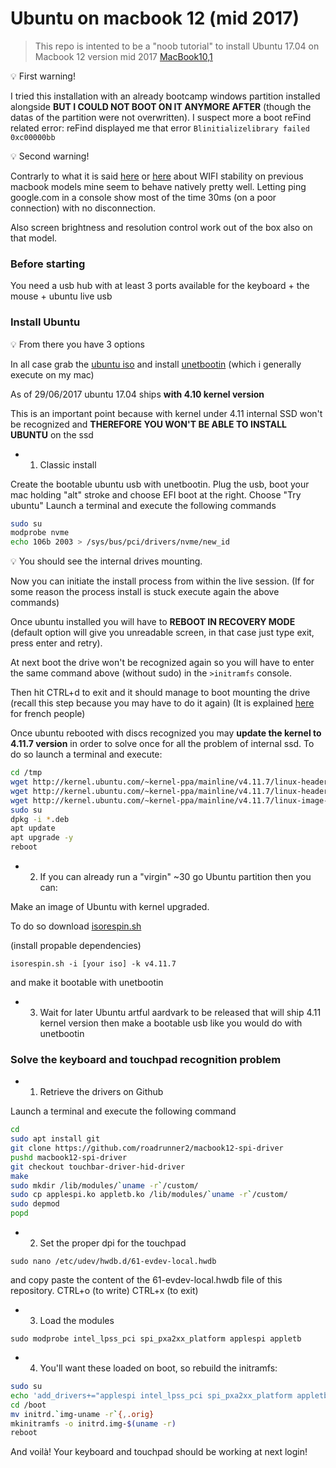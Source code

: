 # Ubuntu on macbook 12 (mid 2017)

>This repo is intented to be a "noob tutorial" to install Ubuntu 17.04 on Macbook 12 version mid 2017 
[MacBook10,1](https://en.wikipedia.org/wiki/MacBook_(Retina)#Technical_Specifications)

:bulb: First warning!

I tried this installation with an already bootcamp windows partition installed alongside
**BUT I COULD NOT BOOT ON IT ANYMORE AFTER** (though the datas of the partition were not overwritten).
I suspect more a boot reFind related error:
reFind displayed me that error `Blinitializelibrary failed 0xc00000bb`

:bulb: Second warning!

Contrarly to what it is said [here](https://gist.github.com/roadrunner2/1289542a748d9a104e7baec6a92f9cd7) or [here](https://github.com/Dunedan/mbp-2016-linux) about WIFI stability on previous macbook models mine seem to behave natively pretty well. Letting ping google.com in a console show most of the time 30ms (on a poor connection) with no disconnection.

Also screen brightness and resolution control work out of the box also on that model.

### Before starting

You need a usb hub with at least 3 ports available for the keyboard + the mouse + ubuntu live usb

### Install Ubuntu

:bulb: From there you have 3 options

In all case grab the [ubuntu iso](http://releases.ubuntu.com/zesty) and install [unetbootin](https://unetbootin.github.io) (which i generally execute on my mac)

As of 29/06/2017 ubuntu 17.04 ships **with 4.10 kernel version**

This is an important point because with kernel under 4.11 internal SSD won't be recognized and **THEREFORE YOU WON'T BE ABLE TO INSTALL UBUNTU** on the ssd

- 1) Classic install

Create the bootable ubuntu usb with unetbootin.
Plug the usb, boot your mac holding "alt" stroke and choose EFI boot at the right.
Choose "Try ubuntu"
Launch a terminal and execute the following commands

```bash
sudo su
modprobe nvme
echo 106b 2003 > /sys/bus/pci/drivers/nvme/new_id
```

:bulb: You should see the internal drives mounting.

Now you can initiate the install process from within the live session.
(If for some reason the process install is stuck execute again the above commands)

Once ubuntu installed you will have to **REBOOT IN RECOVERY MODE** (default option will give you unreadable screen, in that case just type exit, press enter and retry).

At next boot the drive won't be recognized again so you will have to enter the same command above (without sudo) in the `>initramfs` console.

Then hit CTRL+d to exit and it should manage to boot mounting the drive (recall this step because you may have to do it again)
(It is explained [here](https://www.debian-fr.org/t/probleme-dualboot-sur-macos/73496/15) for french people)

Once ubuntu rebooted with discs recognized you may **update the kernel to 4.11.7 version** in order to solve once for all the problem of internal ssd.
To do so launch a terminal and execute:

```bash
cd /tmp
wget http://kernel.ubuntu.com/~kernel-ppa/mainline/v4.11.7/linux-headers-4.11.7-041107_4.11.7-041107.201706240231_all.deb
wget http://kernel.ubuntu.com/~kernel-ppa/mainline/v4.11.7/linux-headers-4.11.7-041107-generic_4.11.7-041107.201706240231_amd64.deb
wget http://kernel.ubuntu.com/~kernel-ppa/mainline/v4.11.7/linux-image-4.11.7-041107-generic_4.11.7-041107.201706240231_amd64.deb
sudo su 
dpkg -i *.deb
apt update
apt upgrade -y
reboot
```

- 2) If you can already run a "virgin" ~30 go Ubuntu partition then you can:

Make an image of Ubuntu with kernel upgraded.

To do so download [isorespin.sh](http://www.cnx-software.com/2017/03/29/isorespin-sh-script-updates-ubuntu-iso-files-with-mainline-kernel)

(install propable dependencies)

`isorespin.sh -i [your iso] -k v4.11.7`

and make it bootable with unetbootin


- 3) Wait for later Ubuntu artful aardvark to be released that will ship 4.11 kernel version then make a bootable usb like you would do with unetbootin

### Solve the keyboard and touchpad recognition problem

- 1) Retrieve the drivers on Github

Launch a terminal and execute the following command

```bash
cd
sudo apt install git
git clone https://github.com/roadrunner2/macbook12-spi-driver
pushd macbook12-spi-driver
git checkout touchbar-driver-hid-driver
make
sudo mkdir /lib/modules/`uname -r`/custom/
sudo cp applespi.ko appletb.ko /lib/modules/`uname -r`/custom/
sudo depmod
popd
```

- 2) Set the proper dpi for the touchpad

`sudo nano /etc/udev/hwdb.d/61-evdev-local.hwdb`

and copy paste the content of the 61-evdev-local.hwdb file of this repository.
CTRL+o (to write)
CTRL+x (to exit)

- 3) Load the modules

`sudo modprobe intel_lpss_pci spi_pxa2xx_platform applespi appletb`

- 4) You'll want these loaded on boot, so rebuild the initramfs:

```bash
sudo su
echo 'add_drivers+="applespi intel_lpss_pci spi_pxa2xx_platform appletb"' >> /etc/initramfs-tools/modules
cd /boot
mv initrd.`img-uname -r`{,.orig}
mkinitramfs -o initrd.img-$(uname -r)
reboot
```

And voilà! Your keyboard and touchpad should be working at next login!

